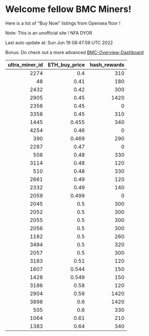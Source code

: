 # Welcome fellow BMC Miners!
Here is a list of "Buy Now" listings from Opensea floor !

Note: This is an unofficial site ! NFA DYOR

Last auto update at: Sun Jun 19 08:47:59 UTC 2022

Bonus: Do check out a more advanced [BMC-Overview-Dashboard](https://dune.com/defifunk/BMC-Overview-Dashboard)


|   ultra_miner_id |   ETH_buy_price |   hash_rewards |
|-----------------:|----------------:|---------------:|
|             2274 |           0.4   |            310 |
|               48 |           0.41  |            180 |
|             2432 |           0.42  |            300 |
|             2905 |           0.45  |           1420 |
|             2356 |           0.45  |              0 |
|             3358 |           0.45  |            310 |
|             1445 |           0.455 |            340 |
|             4254 |           0.46  |              0 |
|              390 |           0.469 |            290 |
|             2287 |           0.47  |              0 |
|              508 |           0.48  |            330 |
|             3114 |           0.48  |            120 |
|              510 |           0.48  |            330 |
|             2661 |           0.49  |            120 |
|             2332 |           0.49  |            140 |
|             2059 |           0.499 |              0 |
|             2045 |           0.5   |            300 |
|             2052 |           0.5   |            300 |
|             2055 |           0.5   |            300 |
|             2056 |           0.5   |            300 |
|             1182 |           0.5   |            260 |
|             3494 |           0.5   |            320 |
|             2057 |           0.5   |            300 |
|             3183 |           0.51  |            120 |
|             1607 |           0.544 |            150 |
|             1428 |           0.549 |            150 |
|             3186 |           0.58  |            120 |
|             2904 |           0.58  |           1420 |
|             3898 |           0.6   |           1420 |
|              505 |           0.6   |            330 |
|             1064 |           0.61  |            210 |
|             1383 |           0.64  |            340 |